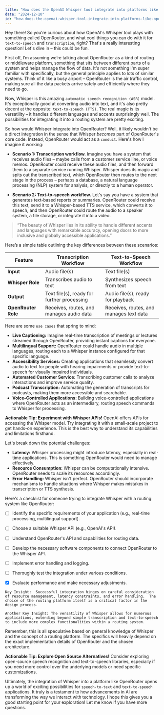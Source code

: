 ```yaml
---
title: "How does the OpenAI Whisper tool integrate into platforms like OpenRouter, and what use cases does it enable for text-to-speech and transcription?"
date: "2024-12-10"
id: "how-does-the-openai-whisper-tool-integrate-into-platforms-like-openrouter-and-what-use-cases-does-it-enable-for-text-to-speech-and-transcription"
---
```


Hey there!  So you're curious about how OpenAI's Whisper tool plays with something called OpenRouter, and what cool things you can do with it for `text-to-speech` and `transcription`, right?  That's a really interesting question!  Let's dive in – this could be fun.

First off, I’m assuming we’re talking about OpenRouter as a kind of routing or middleware platform, something that sits between different parts of a system and helps manage the flow of data.  It's not something I'm super familiar with specifically, but the general principle applies to lots of similar systems.  Think of it like a busy airport – OpenRouter is the air traffic control, making sure all the data packets arrive safely and efficiently where they need to go.

Now, Whisper is this amazing `automatic speech recognition (ASR)` model.  It's exceptionally good at converting audio into text, and it's also pretty decent at the opposite: `text-to-speech (TTS)`. The real magic is its versatility – it handles different languages and accents surprisingly well.  The possibilities for integrating it into a routing system are pretty exciting.

So how would Whisper integrate into OpenRouter?  Well, it likely wouldn't be a direct integration in the sense that Whisper *becomes* part of OpenRouter's core code. Instead, OpenRouter would act as a `conduit`.  Here's how I imagine it working:

* **Scenario 1: Transcription workflow.**  Imagine you have a system that receives audio files – maybe calls from a customer service line, or voice memos. OpenRouter could receive these audio files, and then forward them to a separate service running Whisper. Whisper does its magic and spits out the transcribed text, which OpenRouter then routes to the next stage in the process – perhaps a database, a natural language processing (NLP) system for analysis, or directly to a human operator.

* **Scenario 2: Text-to-speech workflow.**  Let's say you have a system that generates text-based reports or summaries. OpenRouter could receive this text, send it to a Whisper-based TTS service, which converts it to speech, and then OpenRouter could route the audio to a speaker system, a file storage, or integrate it into a video.

> “The beauty of Whisper lies in its ability to handle different accents and languages with remarkable accuracy, opening doors to more inclusive and globally accessible applications.”


Here’s a simple table outlining the key differences between these scenarios:

| Feature          | Transcription Workflow                      | Text-to-Speech Workflow                   |
|-----------------|---------------------------------------------|--------------------------------------------|
| **Input**        | Audio file(s)                              | Text file(s)                              |
| **Whisper Role** | Transcribes audio to text                    | Synthesizes speech from text               |
| **Output**       | Text file(s), ready for further processing | Audio file(s), ready for playback         |
| **OpenRouter Role** | Receives, routes, and manages audio data  | Receives, routes, and manages text data  |


Here are some `use cases` that spring to mind:

* **Live Captioning:** Imagine real-time transcription of meetings or lectures streamed through OpenRouter, providing instant captions for everyone.
* **Multilingual Support:** OpenRouter could handle audio in multiple languages, routing each to a Whisper instance configured for that specific language.
* **Accessibility Services:**  Creating applications that seamlessly convert audio to text for people with hearing impairments or provide text-to-speech for visually impaired individuals.
* **Automated Customer Service:**  Transcribing customer calls to analyze interactions and improve service quality.
* **Podcast Transcription:** Automating the generation of transcripts for podcasts, making them more accessible and searchable.
* **Voice-Controlled Applications:**  Building voice-controlled applications where OpenRouter acts as an intermediary, routing speech commands to Whisper for processing.


**Actionable Tip: Experiment with Whisper APIs!**
OpenAI offers APIs for accessing the Whisper model.  Try integrating it with a small-scale project to get hands-on experience. This is the best way to understand its capabilities and limitations firsthand.

Let's break down the potential challenges:

* **Latency:**  Whisper processing might introduce latency, especially in real-time applications.  This is something OpenRouter would need to manage effectively.
* **Resource Consumption:** Whisper can be computationally intensive.  OpenRouter needs to scale its resources accordingly.
* **Error Handling:**  Whisper isn't perfect.  OpenRouter should incorporate mechanisms to handle situations where Whisper makes mistakes in transcription or TTS synthesis.


Here's a checklist for someone trying to integrate Whisper with a routing system like OpenRouter:

- [ ] Identify the specific requirements of your application (e.g., real-time processing, multilingual support).
- [ ] Choose a suitable Whisper API (e.g., OpenAI's API).
- [ ] Understand OpenRouter's API and capabilities for routing data.
- [ ] Develop the necessary software components to connect OpenRouter to the Whisper API.
- [ ] Implement error handling and logging.
- [ ] Thoroughly test the integration under various conditions.
- [x] Evaluate performance and make necessary adjustments.


```
Key Insight:  Successful integration hinges on careful consideration of resource management, latency constraints, and error handling.  The choice of the routing platform itself is a critical factor in the design process.
```

```
Another Key Insight: The versatility of Whisper allows for numerous applications, extending beyond simple transcription and text-to-speech to include more complex functionalities within a routing system.
```

Remember, this is all speculative based on general knowledge of Whisper and the concept of a routing platform.  The specifics will heavily depend on the exact implementation details of OpenRouter and the chosen architecture.


**Actionable Tip: Explore Open Source Alternatives!**
Consider exploring open-source speech recognition and text-to-speech libraries, especially if you need more control over the underlying models or need specific customizations.

Ultimately, the integration of Whisper into a platform like OpenRouter opens up a world of exciting possibilities for `speech-to-text` and `text-to-speech` applications.  It truly is a testament to how advancements in AI are transforming the way we interact with technology.  I hope this gives you a good starting point for your exploration! Let me know if you have more questions.

